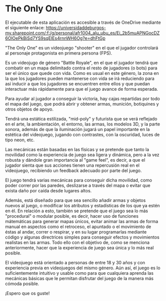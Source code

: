 # The Only One

El ejecutable de esta aplicación es accesible a través de OneDrive mediante el siguiente enlace: https://universidaddeburgos-my.sharepoint.com/:f:/g/personal/afr1004_alu_ubu_es/Ei_2b5muAPNGocDZ6OlOePkBiSd7YS9sqEIEs4rnnWH6Og?e=dhFtGp

"The Only One" es un videojuego "shooter" en el que el jugador controlará al personaje protagonista en primera persona (FPS).

Es un videojugo de género "Battle Royale", en el que el jugador tendrá que combatir en un mapa delimitado contra el resto de jugadores (o bots) para ser el único que quede con vida. Como es usual en este género, la zona en la que los jugadores pueden mantenerse con vida se irá reduciendo para así inducir a que los jugadores se encuentren entre ellos y que puedan interactuar más rápidamente para que el juego avance de forma esperada.

Para ayudar al jugador a conseguir la victoria, hay cajas repartidas por todo el mapa del juego, que podrá abrir y obtener armas, munición, botiquines y otros objetos de apoyo.

Tendrá una estática estilizada, "mid-poly" y futurista que se verá reflejado en el arte, la ambientación, el entorno, las armas, los modelos 3D, y la parte sonora, además de que la iluminación jugará un papel importante en la estética del videojuego, jugando con contrastes, con la oscuridad, luces de tipo neon, etc.

Las mecánicas están basadas en las físicas y se pretende que tanto la movilidad como la experiencia de juego sea ligera y dinámica, pero a la vez robusta y dándole gran importancia al "game feel", es decir, a que el jugador sienta que sus acciones tienen una repercusión real en el videojuego, recibiendo un feedback adecuado por parte del juego.

El juego tendrá varias mecánicas para conseguir dicha movilidad, como poder correr por las paredes, deslizarse a través del mapa o evitar que exista daño por caída desde lugares altos.

Además, está diseñado para que sea sencillo añadir armas y objetos nuevos al juego, o modificar los atributos y estadísticas de los que ya estén en él. En relación a esto, también se pretende que el juego sea lo más "procedural" o modular posible, es decir, hacer uso de funciones mátemáticas para generar mapas únicos, evitar animar las armas de forma manual en aspectos como el retroceso, el apuntado o el movimiento de éstas al andar, correr o respirar, y en su lugar programarlas mediante código y algunas directrices simples para conseguir efectos y movimientos realistas en las armas. Todo ello con el objetivo de, como se menciona anteriormente, hacer que la experiencia de juego sea única y lo más real posible.

El videojuego está orientado a personas de entre 18 y 30 años y con experiencia previa en videojuegos del mismo género. Aún así, el juego es lo suficientemente intuitivo y usable como para que cualquiera aprenda las mecánicas básicas que le permitan disfrutar del juego de la manera más cómoda posible.

¡Espero que os guste!
